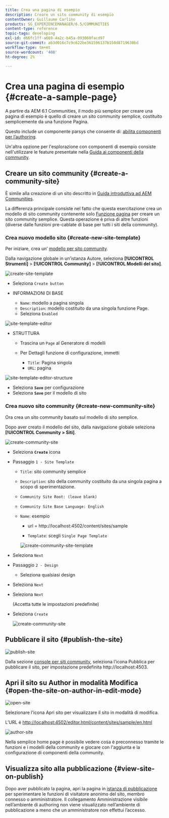 ```yaml
---
title: Crea una pagina di esempio
description: Creare un sito community di esempio
contentOwner: Guillaume Carlino
products: SG_EXPERIENCEMANAGER/6.5/COMMUNITIES
content-type: reference
topic-tags: developing
exl-id: d66fc1ff-a669-4a2c-b45a-093060facd97
source-git-commit: ab3d016c7c9c622be361596137b150d8719630bd
workflow-type: tm+mt
source-wordcount: '408'
ht-degree: 2%

---
```


# Crea una pagina di esempio {#create-a-sample-page}

A partire da AEM 6.1 Communities, il modo più semplice per creare una pagina di esempio è quello di creare un sito community semplice, costituito semplicemente da una funzione Pagina.

Questo include un componente parsys che consente di: [abilita componenti per l’authoring](basics.md#accessing-communities-components).

Un&#39;altra opzione per l&#39;esplorazione con componenti di esempio consiste nell&#39;utilizzare le feature presentate nella [Guida ai componenti della community](components-guide.md).

## Creare un sito community {#create-a-community-site}

È simile alla creazione di un sito descritto in [Guida introduttiva ad AEM Communities](getting-started.md).

La differenza principale consiste nel fatto che questa esercitazione crea un modello di sito community contenente solo [Funzione pagina](functions.md#page-function) per creare un sito community semplice. Questa operazione è priva di altre funzioni (diverse dalle funzioni pre-cablate di base per tutti i siti della community).

### Crea nuovo modello sito {#create-new-site-template}

Per iniziare, crea un’ [modello per sito community](sites.md).

Dalla navigazione globale in un’istanza Autore, seleziona **[!UICONTROL Strumenti]** > **[!UICONTROL Community]** > **[!UICONTROL Modelli del sito]**.

![create-site-template](assets/create-site-template1.png)

* Seleziona `Create button`
* INFORMAZIONI DI BASE

   * `Name`: modello a pagina singola
   * `Description`: modello costituito da una singola funzione Page.
   * Seleziona `Enabled`

![site-template-editor](assets/site-template-editor.png)

* STRUTTURA

   * Trascina un `Page` al Generatore di modelli
   * Per Dettagli funzione di configurazione, immetti

      * `Title`: Pagina singola
      * `URL`: pagina

![site-template-editor-structure](assets/site-template-editor1.png)

* Seleziona **`Save`** per configurazione
* Seleziona **`Save`** per il modello di sito

### Crea nuovo sito community {#create-new-community-site}

Ora crea un sito community basato sul modello di sito semplice.

Dopo aver creato il modello del sito, dalla navigazione globale seleziona **[!UICONTROL Community > Siti]**.

![create-community-site](assets/create-community-site1.png)

* Seleziona **`Create`** icona

* Passaggio `1 - Site Template`

   * `Title`: sito community semplice
   * `Description`: sito della community costituito da una singola pagina a scopo di sperimentazione.
   * `Community Site Root: (leave blank)`
   * `Community Site Base Language: English`
   * `Name`: esempio

      * url = http://localhost:4502/content/sites/sample

      * `Template`: scegli `Single Page Template`

     ![create-community-site-template](assets/create-community-site-template.png)

* Seleziona `Next`
* Passaggio `2 - Design`

   * Seleziona qualsiasi design

* Seleziona `Next`
* Seleziona `Next`

  (Accetta tutte le impostazioni predefinite)

* Seleziona `Create`

  ![create-community-site](assets/create-community-site.png)

## Pubblicare il sito {#publish-the-site}

![publish-site](assets/publish-site.png)

Dalla sezione [console per siti community](sites-console.md), seleziona l’icona Pubblica per pubblicare il sito, per impostazione predefinita http://localhost:4503.

## Apri il sito su Author in modalità Modifica {#open-the-site-on-author-in-edit-mode}

![open-site](assets/open-site.png)

Selezionare l&#39;icona Apri sito per visualizzare il sito in modalità di modifica.

L’URL è [http://localhost:4502/editor.html/content/sites/sample/en.html](http://localhost:4502/editor.html/content/sites/sample/en.html)

![author-site](assets/author-site.png)

Nella semplice home page è possibile vedere cosa è preconnesso tramite le funzioni e i modelli della community e giocare con l&#39;aggiunta e la configurazione di componenti della community.

## Visualizza sito alla pubblicazione {#view-site-on-publish}

Dopo aver pubblicato la pagina, apri la pagina in [istanza di pubblicazione](http://localhost:4503/content/sites/sample/en.html) per sperimentare le funzioni di visitatore anonimo del sito, membro connesso o amministratore. Il collegamento Amministrazione visibile nell’ambiente di authoring non viene visualizzato nell’ambiente di pubblicazione a meno che un amministratore non effettui l’accesso.
